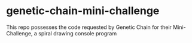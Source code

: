 # genetic-chain-mini-challenge
This repo possesses the code requested by Genetic Chain for their Mini-Challenge, a spiral drawing console program
